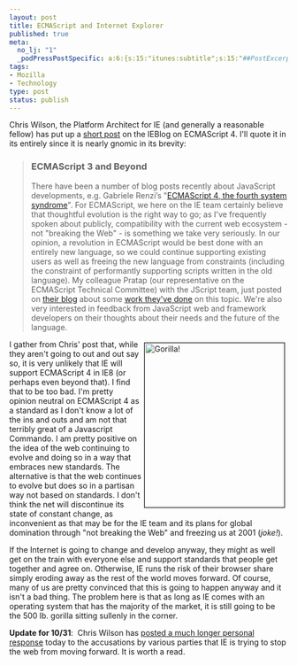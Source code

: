 ```yaml
--- 
layout: post
title: ECMAScript and Internet Explorer
published: true
meta: 
  no_lj: "1"
  _podPressPostSpecific: a:6:{s:15:"itunes:subtitle";s:15:"##PostExcerpt##";s:14:"itunes:summary";s:15:"##PostExcerpt##";s:15:"itunes:keywords";s:17:"##WordPressCats##";s:13:"itunes:author";s:10:"##Global##";s:15:"itunes:explicit";s:2:"No";s:12:"itunes:block";s:2:"No";}
tags: 
- Mozilla
- Technology
type: post
status: publish
---
```

Chris Wilson, the Platform Architect for IE (and generally a reasonable fellow) has put up a <a href="http://blogs.msdn.com/ie/archive/2007/10/30/ecmascript-3-and-beyond.aspx">short post</a> on the IEBlog on ECMAScript 4. I'll quote it in its entirely since it is nearly gnomic in its brevity:
<blockquote>
<h3>ECMAScript 3 and Beyond</h3>
There have been a number of blog posts recently about JavaScript developments, e.g. Gabriele Renzi’s "<a href="http://www.riffraff.info/2007/10/25/ecmascript-4-the-fourth-system-syndrome">ECMAScript 4, the fourth system syndrome</a>". For ECMAScript, we here on the IE team certainly believe that thoughtful evolution is the right way to go; as I've frequently spoken about publicly, compatibility with the current web ecosystem - not "breaking the Web" - is something we take very seriously. In our opinion, a revolution in ECMAScript would be best done with an entirely new language, so we could continue supporting existing users as well as freeing the new language from constraints (including the constraint of performantly supporting scripts written in the old language). My colleague Pratap (our representative on the ECMAScript Technical Committee) with the JScript team, just posted on <a href="http://blogs.msdn.com/jscript/">their blog</a> about some <a href="http://blogs.msdn.com/jscript/archive/2007/10/29/ecmascript-3-and-beyond.aspx">work they've done</a> on this topic. We're also very interested in feedback from JavaScript web and framework developers on their thoughts about their needs and the future of the language.</blockquote>
<img src="http://www.arcanology.com/images/ie-gorilla.jpg" alt="Gorilla!" align="right" border="1" height="297" hspace="5" vspace="5" width="253" />I gather from Chris' post that, while they aren't going to out and out say so, it is very unlikely that IE will support ECMAScript 4 in IE8 (or perhaps even beyond that). I find that to be too bad. I'm pretty opinion neutral on ECMAScript 4 as a standard as I don't know a lot of the ins and outs and am not that terribly great of a Javascript Commando. I am pretty positive on the idea of the web continuing to evolve and doing so in a way that embraces new standards. The alternative is that the web continues to evolve but does so in a partisan way not based on standards. I don't think the net will discontinue its state of constant change, as inconvenient as that may be for the IE team and its plans for global domination through "not breaking the Web" and freezing us at 2001 (<em>joke!</em>).

If the Internet is going to change and develop anyway, they might as well get on the train with everyone else and support standards that people get together and agree on. Otherwise, IE runs the risk of their browser share simply eroding away as the rest of the world moves forward. Of course, many of us are pretty convinced that this is going to happen anyway and it isn't a bad thing. The problem here is that as long as IE comes with an operating system that has the majority of the market, it is still going to be the 500 lb. gorilla sitting sullenly in the corner.

<strong>Update for 10/31</strong>:  Chris Wilson has <a href="http://blogs.msdn.com/cwilso/archive/2007/10/31/what-i-think-about-es4.aspx">posted a much longer personal response</a> today to the accusations by various parties that IE is trying to stop the web from moving forward. It is worth a read.
